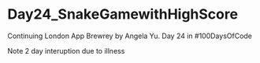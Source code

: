 # Day24_SnakeGamewithHighScore

Continuing London App Brewrey by Angela Yu.  Day 24 in #100DaysOfCode

Note 2 day interuption due to illness
